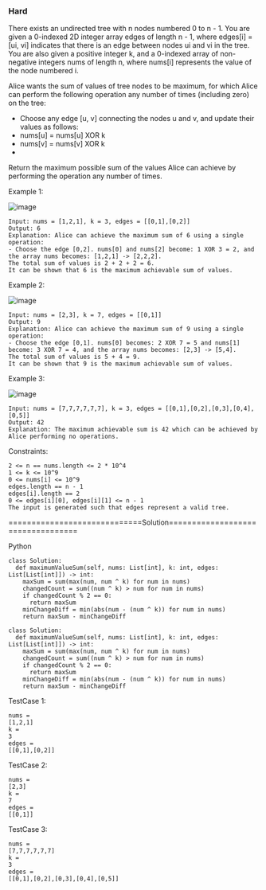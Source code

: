 ### Hard


There exists an undirected tree with n nodes numbered 0 to n - 1. 
You are given a 0-indexed 2D integer array edges of length n - 1, where edges[i] = [ui, vi] indicates that there is an edge between nodes ui and vi in the tree. 
You are also given a positive integer k, and a 0-indexed array of non-negative integers nums of length n, where nums[i] represents the value of the node numbered i.

Alice wants the sum of values of tree nodes to be maximum, for which Alice can perform the following operation any number of times (including zero) on the tree:

 - Choose any edge [u, v] connecting the nodes u and v, and update their values as follows:
  - nums[u] = nums[u] XOR k
  - nums[v] = nums[v] XOR k
  - 
Return the maximum possible sum of the values Alice can achieve by performing the operation any number of times.

 

Example 1:

![image](https://github.com/Pughal/leetcode_solutions/assets/22728867/179d8f09-ad3c-4a5a-bd2d-f1a19164202a)

```
Input: nums = [1,2,1], k = 3, edges = [[0,1],[0,2]]
Output: 6
Explanation: Alice can achieve the maximum sum of 6 using a single operation:
- Choose the edge [0,2]. nums[0] and nums[2] become: 1 XOR 3 = 2, and the array nums becomes: [1,2,1] -> [2,2,2].
The total sum of values is 2 + 2 + 2 = 6.
It can be shown that 6 is the maximum achievable sum of values.
```

Example 2:

![image](https://github.com/Pughal/leetcode_solutions/assets/22728867/983748f6-98dd-451b-a6d8-2d68a3369c85)

```
Input: nums = [2,3], k = 7, edges = [[0,1]]
Output: 9
Explanation: Alice can achieve the maximum sum of 9 using a single operation:
- Choose the edge [0,1]. nums[0] becomes: 2 XOR 7 = 5 and nums[1] become: 3 XOR 7 = 4, and the array nums becomes: [2,3] -> [5,4].
The total sum of values is 5 + 4 = 9.
It can be shown that 9 is the maximum achievable sum of values.
```

Example 3:

![image](https://github.com/Pughal/leetcode_solutions/assets/22728867/25a1333a-7087-4674-88fa-04b3aebb434b)

```
Input: nums = [7,7,7,7,7,7], k = 3, edges = [[0,1],[0,2],[0,3],[0,4],[0,5]]
Output: 42
Explanation: The maximum achievable sum is 42 which can be achieved by Alice performing no operations.
```

Constraints:
```
2 <= n == nums.length <= 2 * 10^4
1 <= k <= 10^9
0 <= nums[i] <= 10^9
edges.length == n - 1
edges[i].length == 2
0 <= edges[i][0], edges[i][1] <= n - 1
The input is generated such that edges represent a valid tree.
```


=============================Solution==================================

Python

```
class Solution:
  def maximumValueSum(self, nums: List[int], k: int, edges: List[List[int]]) -> int:
    maxSum = sum(max(num, num ^ k) for num in nums)
    changedCount = sum((num ^ k) > num for num in nums)
    if changedCount % 2 == 0:
      return maxSum
    minChangeDiff = min(abs(num - (num ^ k)) for num in nums)
    return maxSum - minChangeDiff
```

```
class Solution:
  def maximumValueSum(self, nums: List[int], k: int, edges: List[List[int]]) -> int:
    maxSum = sum(max(num, num ^ k) for num in nums)
    changedCount = sum((num ^ k) > num for num in nums)
    if changedCount % 2 == 0:
      return maxSum
    minChangeDiff = min(abs(num - (num ^ k)) for num in nums)
    return maxSum - minChangeDiff
```

TestCase 1:
```
nums =
[1,2,1]
k =
3
edges =
[[0,1],[0,2]]

```

TestCase 2:
```
nums =
[2,3]
k =
7
edges =
[[0,1]]
```

TestCase 3:
```
nums =
[7,7,7,7,7,7]
k =
3
edges =
[[0,1],[0,2],[0,3],[0,4],[0,5]]

```
